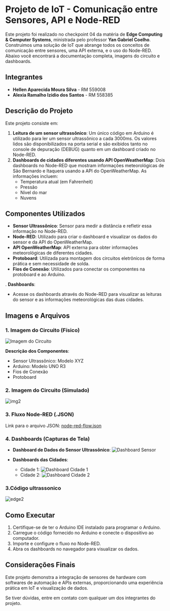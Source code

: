 # Projeto de IoT - Comunicação entre Sensores, API e Node-RED

Este projeto foi realizado no checkpoint 04 da matéria de **Edge Computing & Computer Systems**, ministrada pelo professor **Yan Gabriel Coelho**.
Construimos uma solução de IoT que abrange todos os conceitos de comunicação entre sensores, uma API externa, e o uso do Node-RED. Abaixo você encontrará a documentação completa, imagens do circuito e dashboards.

## Integrantes

- **Hellen Aparecida Moura Silva** - RM 559008
- **Alexia Ramalho Izidio dos Santos** - RM 558385

## Descrição do Projeto

Este projeto consiste em:
1. **Leitura de um sensor ultrassônico**: Um único código em Arduino é utilizado para ler um sensor ultrassônico a cada 3000ms. Os valores lidos são disponibilizados na porta serial e são exibidos tanto no console de depuração (DEBUG) quanto em um dashboard criado no Node-RED.
2. **Dashboards de cidades diferentes usando API OpenWeatherMap**: Dois dashboards no Node-RED que mostram informações meteorológicas de São Bernardo e Itaquera usando a API do OpenWeatherMap. As informações incluem:
   - Temperatura atual (em Fahrenheit)
   - Pressão
   - Nível do mar
   - Nuvens

## Componentes Utilizados

- **Sensor Ultrassônico**: Sensor para medir a distância e refletir essa informação no Node-RED.
- **Node-RED**: Utilizado para criar o dashboard e visualizar os dados do sensor e da API do OpenWeatherMap.
- **API OpenWeatherMap**: API externa para obter informações meteorológicas de diferentes cidades.
- **Protoboard**: Utilizada para montagem dos circuitos eletrônicos de forma prática e sem necessidade de solda.
- **Fios de Conexão**: Utilizados para conectar os componentes na protoboard e ao Arduino.

. **Dashboards**:
   - Acesse os dashboards através do Node-RED para visualizar as leituras do sensor e as informações meteorológicas das duas cidades.

## Imagens e Arquivos

### 1. Imagem do Circuito (Físico)

![Imagem do Circuito](link_para_imagem_do_circuito)

**Descrição dos Componentes**:
- Sensor Ultrassônico: Modelo XYZ
- Arduino: Modelo UNO R3
- Fios de Conexão
- Protoboard

### 2. Imagem do Circuito (Simulado)
![img2](https://github.com/user-attachments/assets/86e41754-eb9a-4122-9ec3-bae0d33b6ba1)


### 3. Fluxo Node-RED (.JSON)

Link para o arquivo JSON: [node-red-flow.json](link_para_arquivo_json)

### 4. Dashboards (Capturas de Tela)

- **Dashboard de Dados do Sensor Ultrassônico**:
  ![Dashboard Sensor](link_para_dashboard_sensor)

- **Dashboards das Cidades**:
  - Cidade 1: ![Dashboard Cidade 1](link_para_dashboard_cidade1)
  - Cidade 2: ![Dashboard Cidade 2](link_para_dashboard_cidade2)


### 3.Código ultrassonico 

![edge2](https://github.com/user-attachments/assets/b4250b84-8d2c-4c9d-8fed-8261fc6281d3)



## Como Executar

1. Certifique-se de ter o Arduino IDE instalado para programar o Arduino.
2. Carregue o código fornecido no Arduino e conecte o dispositivo ao computador.
3. Importe e configure o fluxo no Node-RED.
4. Abra os dashboards no navegador para visualizar os dados.

## Considerações Finais

Este projeto demonstra a integração de sensores de hardware com softwares de automação e APIs externas, proporcionando uma experiência prática em IoT e visualização de dados.

Se tiver dúvidas, entre em contato com qualquer um dos integrantes do projeto.
